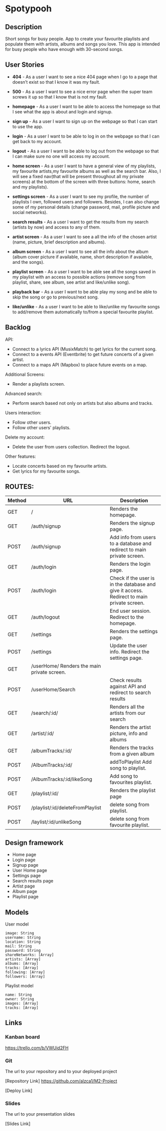 # Spotypooh

## Description

Short songs for busy people. App to create your favourite playlists and populate them with artists, albums and songs you love. This app is intended for busy people who have enough with 30-second songs.


## User Stories

- **404** - As a user I want to see a nice 404 page when I go to a page that doesn’t exist so that I know it was my fault.

- **500** - As a user I want to see a nice error page when the super team screws it up so that I know that is not my fault.

- **homepage** - As a user I want to be able to access the homepage so that I see what the app is about and login and signup.

- **sign up** - As a user I want to sign up on the webpage so that I can start to use the app.

- **login** - As a user I want to be able to log in on the webpage so that I can get back to my account.

- **logout** - As a user I want to be able to log out from the webpage so that I can make sure no one will access my account.

- **home screen** -  As a user I want to have a general view of my playlists, my favourite artists,my favourite albums as well as the search bar. Also, I will see a fixed nav(that will be present throughout all my private screens) at the bottom of the screen with three buttons: home, search and my playlists).

- **settings screen** - As a user I want to see my profile, the number of playlists I own, followed users and followers. Besides, I can also change some of my personal details (change password, mail, profile picture and social networks).

- **search results** - As a user I want to get the results from my search (artists by now) and access to any of them.

- **artist screen** - As a user I want to see a all the info of the chosen artist (name, picture, brief description and albums).

- **album screen** -  As a user I want to see all the info about the album (album cover picture if available, name, short description if available, and the songs).

- **playlist screen** - As a user I want to be able see all the songs saved in my playlist with an access to possible actions (remove song from playlist, share, see album, see artist and like/unlike song).

- **playback bar** - As a user I want to be able play my song and be able to skip the song or go to previous/next song.

- **like/unlike** - As a user I want to be able to like/unlike my favourite songs to add/remove them automatically to/from a special favourite playlist.

## Backlog

API:
- Connect to a lyrics API (MusixMatch) to get lyrics for the current song.
- Connect to a events API (Eventbrite) to get future concerts of a given artist.
- Connect to a maps API (Mapbox) to place future events on a map.

Additional Screens:
- Render a playlists screen.

Advanced search:

- Perform search based not only on artists but also albums and tracks.

Users interaction:

- Follow other users.
- Follow other users' playlists.

Delete my account:

- Delete the user from users collection. Redirect the logout.

Other features:

- Locate concerts based on my favourite artists.
- Get lyrics for my favourite songs.


## ROUTES:

|Method|URL|Description|
|------|---|-----------|
|GET|/|Renders the homepage.|
|GET|/auth/signup|	Renders the signup page.|
|POST|/auth/signup| Add info from users to a database and redirect to main private screen.
|GET|/auth/login|	Renders the login page.
|POST|/auth/login|	Check if the user is in the database and give it access. Redirect to main private screen.
|GET|/auth/logout|	End user session. Redirect to the homepage.
|GET|/settings|	Renders the settings page.
|POST|/settings|	Update the user info. Redirect the settings page.
|GET|/userHome/	Renders the main private screen.
|POST|/userHome/Search|	Check results against API and redirect to search results
|GET|/search/:id/|	Renders all the artists from our search
|GET|/artist/:id/|	Renders the artist picture, info and albums
|GET|/albumTracks/:id/|	Renders the tracks from a given album
|POST|/AlbumTracks/:id/|addToPlaylist	Add song to playlist.
|POST|/AlbumTracks/:id/likeSong|	Add song to favourites playlist.
|GET|/playlist/:id/|	Renders the playlist page
|POST|/playlist/:id/deleteFromPlaylist|	delete song from playlist.
|POST|/laylist/:id/unlikeSong|	delete song from favourite playlist.



## Design framework
- Home page
- Login page
- Signup page
- User Home page
- Settings page
- Search results page
- Artist page
- Album page
- Playlist page


## Models

User model

```
image: String
username: String
location: String
mail: String
password: String
shareNetworks: [Array]
artists: [Array]
albums: [Array]
tracks: [Array]
following: [Array]
followers: [Array]
```

Playlist model

```
name: String
owner: String
images: [Array]
tracks: [Array]

```


## Links

### Kanban board

https://trello.com/b/VWUid2FH

### Git

The url to your repository and to your deployed project

[Repository Link] https://github.com/alzca1/M2-Project

[Deploy Link]

### Slides

The url to your presentation slides

[Slides Link]


